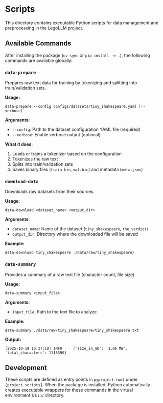 # Scripts

This directory contains executable Python scripts for data management and preprocessing in the LegoLLM project.

## Available Commands

After installing the package (`uv sync` or `pip install -e .`), the following commands are available globally:

### `data-prepare`

Prepares raw text data for training by tokenizing and splitting into train/validation sets.

**Usage:**

```shell
data-prepare --config configs/datasets/tiny_shakespeare.yaml [--verbose]
```

**Arguments:**

- `--config`: Path to the dataset configuration YAML file (required)
- `--verbose`: Enable verbose output (optional)

**What it does:**

1. Loads or trains a tokenizer based on the configuration
2. Tokenizes the raw text
3. Splits into train/validation sets
4. Saves binary files (`train.bin`, `val.bin`) and metadata (`meta.json`)

### `download-data`

Downloads raw datasets from their sources.

**Usage:**

```shell
data-download <dataset_name> <output_dir>
```

**Arguments:**

- `dataset_name`: Name of the dataset (`tiny_shakespeare`, `the_verdict`)
- `output_dir`: Directory where the downloaded file will be saved

**Example:**

```shell
data-download tiny_shakespeare ./data/raw/tiny_shakespeare/
```

### `data-summary`

Provides a summary of a raw text file (character count, file size).

**Usage:**

```shell
data-summary <input_file>
```

**Arguments:**

- `input_file`: Path to the text file to analyze

**Example:**

```shell
data-summary ./data/raw/tiny_shakespeare/tiny_shakespeare.txt
```

**Output:**

```
[2025-10-19 16:37:10] INFO     {'size_in_mb': '1.06 MB', 'total_characters': 1115390}
```

## Development

These scripts are defined as entry points in `pyproject.toml` under `[project.scripts]`. When the package is installed, Python automatically creates executable wrappers for these commands in the virtual environment's `bin/` directory.
